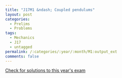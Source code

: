 ```yaml
---
title: "J17M1 &ndash; Coupled pendulums"
layout: post
categories:
  - Prelims
  - Problems
tags:
  - Mechanics
  - J17
  - untagged
permalink: /:categories/:year/:month/M1:output_ext
comments: false
---
```

<object data="2017J1M.pdf" type="application/pdf" width="100%" height="500"></object>
<div class="message"><a href='https://princetonprelim.com/prelim/38/'>Check for solutions to this year's exam</a></div>